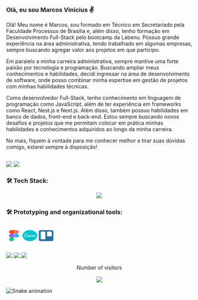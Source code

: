 ### Olá, eu sou Marcos Vinicius ✌️

Olá! Meu nome é Marcos, sou formado em Técnico em Secretariado pela Faculdade Processus de Brasília e, além disso, tenho formação em Desenvolvimento Full-Stack pelo bootcamp da Labenu. Possuo grande experiência na área administrativa, tendo trabalhado em algumas empresas, sempre buscando agregar valor aos projetos em que participo.

Em paralelo a minha carreira administrativa, sempre mantive uma forte paixão por tecnologia e programação. Buscando ampliar meus conhecimentos e habilidades, decidi ingressar na área de desenvolvimento de software, onde posso combinar minha expertise em gestão de projetos com minhas habilidades técnicas.

Como desenvolvedor Full-Stack, tenho conhecimento em linguagem de programação como JavaScript, além de ter experiência em frameworks como React, Nest.js e Next.js. Além disso, também possuo habilidades em banco de dados, front-end e back-end. Estou sempre buscando novos desafios e projetos que me permitam colocar em prática minhas habilidades e conhecimentos adquiridos ao longo da minha carreira.

No mais, fiquem à vontade para me conhecer melhor e tirar suas dúvidas comigo, estarei sempre à disposição!
##
<div >
  <img height= "180em" src="https://github-readme-stats.vercel.app/api?username=marcos-vvc&show_icons=true&theme=midnight-purple"/>
  <img height= "180em" src="https://github-readme-stats.vercel.app/api/top-langs/?username=marcos-vvc&layout=compact&theme=midnight-purple"/>
</div>
<!--
![Anurag's GitHub stats](https://github-readme-stats.vercel.app/api?username=matheus92as&show_icons=true&theme=midnight-purple) [![Top Langs](https://github-readme-stats.vercel.app/api/top-langs/?username=matheus92as&layout=compact&theme=midnight-purple)](https://github.com/matheus92as/github-readme-stats)
-->

### 🛠  Tech Stack:

<p align="center">
  <a href="https://skillicons.dev">
    <img src="https://skillicons.dev/icons?i=git,html,css,js,typescript,nestjs,docker,react,nodejs,nextjs,prisma,express,tailwind,mongodb,mysql,postgres" />
  </a>
</p>            
</div>

### 🛠 Prototyping and organizational tools:

<div style="display: inline_block"><br>
  <img align="center" alt="Figma" height="30" width="40" src="https://raw.githubusercontent.com/devicons/devicon/master/icons/figma/figma-original.svg">
  <img align="center" alt="Canva" height="30" width="40" src="https://raw.githubusercontent.com/devicons/devicon/master/icons/canva/canva-original.svg">	
  <img align="center" alt="trello" height="30" width="40" src="https://raw.githubusercontent.com/devicons/devicon/master/icons/trello/trello-plain.svg">                
</div>

##

[<img src="https://img.shields.io/badge/linkedin-%230077B5.svg?&style=for-the-badge&logo=linkedin&logoColor=white" />](https://www.linkedin.com/in/marcos-vinicius-080659117/)
[<img src="https://img.shields.io/badge/Microsoft_Outlook-0078D4?style=for-the-badge&logo=microsoft-outlook&logoColor=white" />](mailto:marcos-dido@hotmail.com)
[<img src="https://img.shields.io/badge/WhatsApp-25D366?style=for-the-badge&logo=whatsapp&logoColor=white"/>](https://wa.me/5561982743366)

<div>
     <p align="center">Number of visitors</p> 
     <p align="center"><img align="center" src="https://profile-counter.glitch.me/{marcos-vvc}/count.svg"/></p> 
</div>

![Snake animation](https://github.com/Marcos-vvc/blob/output/github-contribution-grid-snake.svg)
